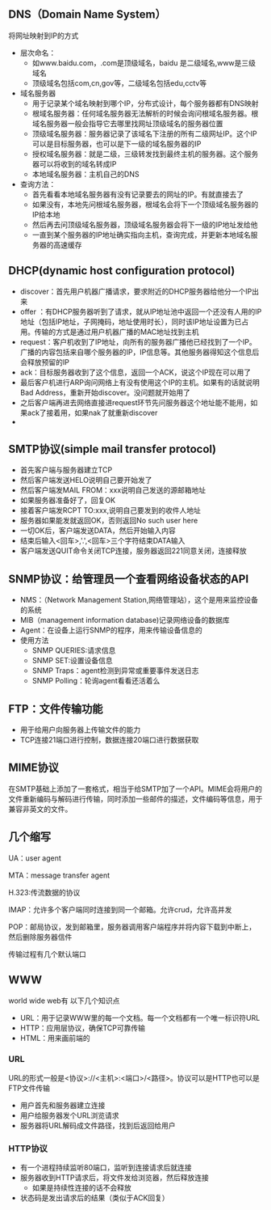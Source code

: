 ## DNS（Domain Name System）

将网址映射到IP的方式

* 层次命名：
  * 如www.baidu.com，.com是顶级域名，baidu 是二级域名,www是三级域名
  * 顶级域名包括com,cn,gov等，二级域名包括edu,cctv等
* 域名服务器
  * 用于记录某个域名映射到哪个IP，分布式设计，每个服务器都有DNS映射
  * 根域名服务器：任何域名服务器无法解析的时候会询问根域名服务器。根域名服务器一般会指导它去哪里找网址顶级域名的服务器位置
  * 顶级域名服务器：服务器记录了该域名下注册的所有二级网址IP。这个IP可以是目标服务器，也可以是下一级的域名服务器的IP
  * 授权域名服务器：就是二级，三级转发找到最终主机的服务器。这个服务器可以将收到的域名转成IP
  * 本地域名服务器：主机自己的DNS
* 查询方法：
  * 首先看看本地域名服务器有没有记录要去的网址的IP。有就直接去了
  * 如果没有，本地先问根域名服务器，根域名会将下一个顶级域名服务器的IP给本地
  * 然后再去问顶级域名服务器，顶级域名服务器会将下一级的IP地址发给他
  * 一直到某个服务器的IP地址确实指向主机，查询完成，并更新本地域名服务器的高速缓存

## DHCP(dynamic host configuration protocol)

* discover：首先用户机器广播请求，要求附近的DHCP服务器给他分一个IP出来
* offer ：有DHCP服务器听到了请求，就从IP地址池中返回一个还没有人用的IP地址（包括IP地址，子网掩码，地址使用时长），同时该IP地址设置为已占用。传输的方式是通过用户机器广播的MAC地址找到主机
* request：客户机收到了IP地址，向所有的服务器广播他已经找到了一个IP。广播的内容包括来自哪个服务器的IP，IP信息等。其他服务器得知这个信息后会释放预留的IP
* ack：目标服务器收到了这个信息，返回一个ACK，说这个IP现在可以用了
* 最后客户机进行ARP询问网络上有没有使用这个IP的主机。如果有的话就说明Bad Address，重新开始discover。没问题就开始用了
* 之后客户端再进去网络直接进request环节先问服务器这个地址能不能用，如果ack了接着用，如果nak了就重新discover
* 

## SMTP协议(simple mail transfer protocol)

* 首先客户端与服务器建立TCP
* 然后客户端发送HELO说明自己要开始发了
* 然后客户端发MAIL FROM：xxx说明自己发送的源邮箱地址
* 如果服务器准备好了，回复OK
* 接着客户端发RCPT TO:xxx,说明自己要发到的收件人地址
* 服务器如果能发就返回OK，否则返回No such user here
* 一切OK后，客户端发送DATA，然后开始输入内容
* 结束后输入<回车>,'.',<回车>三个字符结束DATA输入
* 客户端发送QUIT命令关闭TCP连接，服务器返回221同意关闭，连接释放

## SNMP协议：给管理员一个查看网络设备状态的API

* NMS：（Network Management Station,网络管理站），这个是用来监控设备的系统
* MIB（management information database)记录网络设备的数据库
* Agent：在设备上运行SNMP的程序，用来传输设备信息的
* 使用方法
  * SNMP QUERIES:请求信息
  * SNMP SET:设置设备信息
  * SNMP Traps：agent检测到异常或重要事件发送日志
  * SNMP Polling：轮询agent看看还活着么

## FTP：文件传输功能

* 用于给用户向服务器上传输文件的能力
* TCP连接21端口进行控制，数据连接20端口进行数据获取

## MIME协议

在SMTP基础上添加了一套格式，相当于给SMTP加了一个API。MIME会将用户的文件重新编码与解码进行传输，同时添加一些邮件的描述，文件编码等信息，用于兼容非英文的文件。

## 几个缩写

UA：user agent

MTA：message transfer agent

H.323:传流数据的协议

IMAP：允许多个客户端同时连接到同一个邮箱。允许crud，允许高并发

POP：邮局协议，发到邮箱里，服务器调用客户端程序并将内容下载到中断上，然后删除服务器信件

传输过程有几个默认端口

## WWW

world wide web有 以下几个知识点

* URL：用于记录WWW里的每一个文档。每一个文档都有一个唯一标识符URL
* HTTP：应用层协议，确保TCP可靠传输
* HTML：用来画前端的

### URL

URL的形式一般是<协议>://<主机>:<端口>/<路径>。协议可以是HTTP也可以是FTP文件传输

* 用户首先和服务器建立连接
* 用户给服务器发个URL浏览请求
* 服务器将URL解码成文件路径，找到后返回给用户

### HTTP协议

* 有一个进程持续监听80端口，监听到连接请求后就连接
* 服务器收到HTTP请求后，将文件发给浏览器，然后释放连接
  * 如果是持续性连接的话不会释放
* 状态码是发出请求后的结果（类似于ACK回复）
